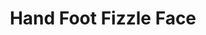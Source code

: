---
layout: design
permalink: /hand_foot_fizzle_face/
title: "Hand Foot Fizzle Face"
created: "2015"
root: "/assets/02_design/hand_foot_fizzle_face/"
bg-video: >

description: >
  Performance collective Piehole, helmed by director Tara Ahmadinejad, teamed up with sound artist/composer Lea Bertucci to wake up an expensive art-object and give it a workout in a surreal gymnasium of sound, video, dance, and sweat. Inspired by an enigmatic art-book produced from an awkward one-off collaboration between Samuel Beckett and Jasper Johns, Piehole’s HAND FOOT FIZZLE FACE examines the self-defeating impulse to transcend ephemerality, in art and life. 

artists:
  - person: Piehole
    url: https://www.pieholed.com/hand-foot-fizzle-face.html

role:
 - Video + Technology Designer

showings:
  - text: JACK 
    url: https://www.jackny.org/hand-foot-fizzle-face

press:
  - text: NYTimes
    url: https://www.nytimes.com/2015/06/23/theater/review-hand-foot-fizzle-face-explores-futility-and-disconnection.html

documentation:
  - "01.jpg"
  - "02.jpg"
  - "03.jpg"
  - "04.jpg"
  - "05.jpg"
  - "06.jpg"
---